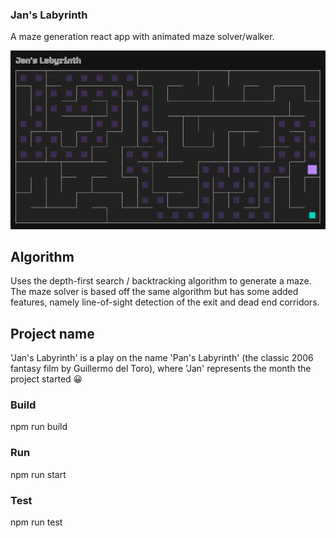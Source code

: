 ### Jan's Labyrinth

A maze generation react app with animated maze solver/walker.

![Jan's Labyrityhm](screenshot.jpg)

## Algorithm

Uses the depth-first search / backtracking algorithm to generate a maze. The maze solver is based off the same algorithm but has some added features, namely line-of-sight detection of the exit and dead end corridors.

## Project name

'Jan's Labyrinth' is a play on the name 'Pan's Labyrinth' (the classic 2006 fantasy film by Guillermo del Toro), where 'Jan' represents the month the project started :grinning:

### Build

npm run build

### Run

npm run start

### Test

npm run test
